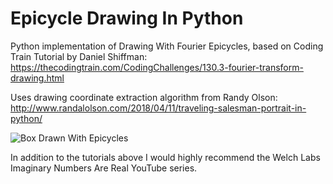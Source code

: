 # Epicycle Drawing In Python
Python implementation of Drawing With Fourier Epicycles, based on Coding Train Tutorial by Daniel Shiffman:
https://thecodingtrain.com/CodingChallenges/130.3-fourier-transform-drawing.html

Uses drawing coordinate extraction algorithm from Randy Olson:
http://www.randalolson.com/2018/04/11/traveling-salesman-portrait-in-python/

![Box Drawn With Epicycles](https://raw.githubusercontent.com/mtavares/EpicycleDrawing/master/boxAnimation.gif)

In addition to the tutorials above I would highly recommend the Welch Labs Imaginary Numbers Are Real YouTube series.

